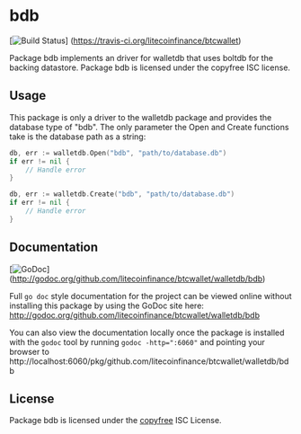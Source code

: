 bdb
===

[![Build Status](https://travis-ci.org/litecoinfinance/btcwallet.png?branch=master)]
(https://travis-ci.org/litecoinfinance/btcwallet)

Package bdb implements an driver for walletdb that uses boltdb for the backing
datastore.  Package bdb is licensed under the copyfree ISC license.

## Usage

This package is only a driver to the walletdb package and provides the database
type of "bdb".  The only parameter the Open and Create functions take is the
database path as a string:

```Go
db, err := walletdb.Open("bdb", "path/to/database.db")
if err != nil {
	// Handle error
}
```

```Go
db, err := walletdb.Create("bdb", "path/to/database.db")
if err != nil {
	// Handle error
}
```

## Documentation

[![GoDoc](https://godoc.org/github.com/litecoinfinance/btcwallet/walletdb/bdb?status.png)]
(http://godoc.org/github.com/litecoinfinance/btcwallet/walletdb/bdb)

Full `go doc` style documentation for the project can be viewed online without
installing this package by using the GoDoc site here:
http://godoc.org/github.com/litecoinfinance/btcwallet/walletdb/bdb

You can also view the documentation locally once the package is installed with
the `godoc` tool by running `godoc -http=":6060"` and pointing your browser to
http://localhost:6060/pkg/github.com/litecoinfinance/btcwallet/walletdb/bdb

## License

Package bdb is licensed under the [copyfree](http://copyfree.org) ISC
License.
